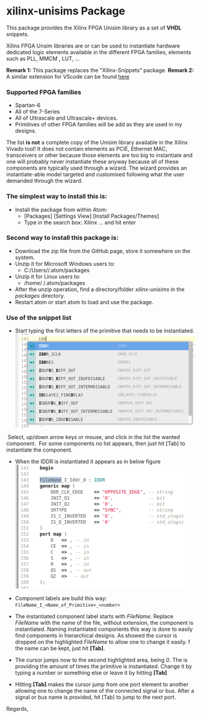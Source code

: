 # xilinx-unisims Package

This package provides the Xilinx FPGA Unisim library as a set of **VHDL** snippets.

Xilinx FPGA Unsim libraries are or can be used to instantiate hardware dedicated logic elements 
available in the different FPGA families, elements such as PLL, MMCM , LUT, ...

**Remark 1:** This package replaces the "Xilinx-Snippets" package.
**Remark 2:** A similar extension for VScode can be found [here](https://github.com/ZirconfleX/Xilinx-Snippets-Vhdl-VScode)

### Supported  FPGA families

   - Spartan-6
   - All of the 7-Series
- All of Ultrascale and Ultrascale+ devices.
- Primitives of other FPGA families will be add as they are used in my designs.

The list **is not** a complete copy of the Unisim library available in the Xilinx Vivado tool!
It does not contain elements as PCIE, Ethernet MAC, transceivers or other because those elements are too big to instantiate and one will probably never instantiate these anyway because all of these components are typically used through a wizard. The wizard provides an instantiate-able model targeted and customised following what the user demanded through the wizard.

### The simplest way to install this is:
- Install the package from within Atom:
    - [Packages] [Settings View] [Install Packages/Themes]
    - Type in the search box: Xilinx ... and hit enter

### Second way to install this package is:
- Download the zip file from the GitHub page, store it somewhere on the system.
- Unzip it for Microsoft Windows users to:
    -  C:/Users/<Your account>/.atom/packages
- Unzip it for Linux users to:
    - /home/<Your account> /.atom/packages
- After the unzip operation, find a directory/folder *xilinx-unisims* in the *packages* directory.
- Restart atom or start atom to load and use the package.

### Use of the snippet list

- Start typing the first letters of the primitive that needs to be instantiated.
    ![Iddr_Selection](snippets/Iddr_1.png)

​		Select, up/down arrow keys or mouse, and click in the list the wanted component.
​		For some components no list appears, then just hit [Tab] to instantiate the component.

- When the IDDR is instantiated it appears as in below figure
    ![Instantiated_Iddr](snippets/Iddr_2.png)

- Component labels are build this way:
    ```FileName_I_<Name_of_Primitive>_<number>```
- The instantiated component label starts with *FileName*.
    Replace *FileName* with the name of the file, without extension, the component is instantiated.
    Naming instantiated components this way is done to easily find components in hierarchical designs. 
    As showed the cursor is dropped on the highlighted *FileName* to allow one to change it easily. 
    f the name can be kept, just hit **[Tab]**.
- The cursor jumps now to the second highlighted area, being *0*.
    The is providing the amount of times the primitive is instantiated.
    Change it by typing a number or something else or leave it by hitting **[Tab]**
- Hitting **[Tab]** makes the cursor jump from one port element to another allowing one to change the name of the connected signal or bus. After a signal or bus name is provided, hit [Tab] to jump to the next port.

Regards,
